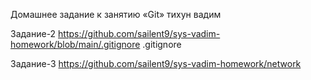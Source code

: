 Домашнее задание к занятию «Git» тихун вадим 

Задание-2 https://github.com/sailent9/sys-vadim-homework/blob/main/.gitignore  .gitignore

Задание-3 https://github.com/sailent9/sys-vadim-homework/network





